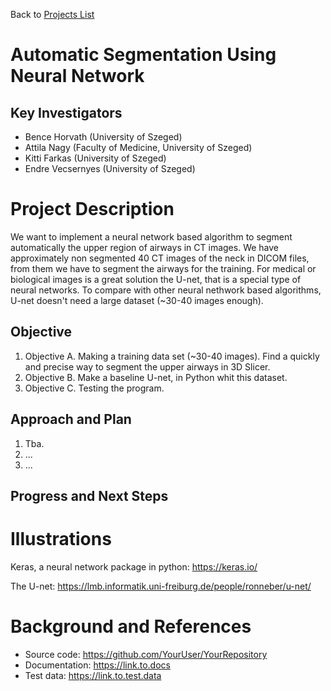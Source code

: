 Back to [Projects List](../../README.md#ProjectsList)

# Automatic Segmentation Using Neural Network

## Key Investigators

- Bence Horvath (University of Szeged)
- Attila Nagy (Faculty of Medicine, University of Szeged)
- Kitti Farkas (University of Szeged)
- Endre Vecsernyes (University of Szeged)


# Project Description

<!-- Add a short paragraph describing the project. -->
We want to implement a neural network based algorithm to segment automatically the upper region of airways in CT images. We have approximately non segmented 40 CT images of the neck in DICOM files, from them we have to segment the airways for the training. For medical or biological images is  a great solution the U-net, that is a special type of neural networks. To compare with other neural nethwork based algorithms, U-net doesn't need a large dataset (~30-40 images enough).

## Objective

1. Objective A. Making a training data set (~30-40 images). Find a quickly and precise way to segment the upper airways in 3D Slicer.
1. Objective B. Make a baseline U-net, in Python whit this dataset.
1. Objective C. Testing the program.

## Approach and Plan

1. Tba.
1. ...
1. ...

## Progress and Next Steps

<!--Describe progress and next steps in a few bullet points as you are making progress.-->

# Illustrations
Keras, a neural network package in python:
https://keras.io/

The U-net:
https://lmb.informatik.uni-freiburg.de/people/ronneber/u-net/
<!--Add pictures and links to videos that demonstrate what has been accomplished.-->

<!--![Description of picture](Example2.jpg)-->

<!--![Some more images](Example2.jpg)-->

# Background and References

<!--Use this space for information that may help people better understand your project, like links to papers, source code, or data.-->

- Source code: https://github.com/YourUser/YourRepository
- Documentation: https://link.to.docs
- Test data: https://link.to.test.data

